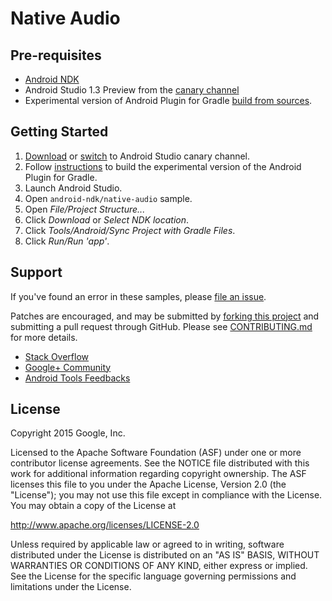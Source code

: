 Native Audio
============

Pre-requisites
--------------

- [Android NDK](https://developer.android.com/ndk/)
- Android Studio 1.3 Preview from the [canary channel](http://tools.android.com/download/studio/canary)
- Experimental version of Android Plugin for Gradle [build from sources](http://tools.android.com/build/gradleplugin).

Getting Started
---------------

1. [Download](http://tools.android.com/download/studio/canary) or [switch](http://tools.android.com/download/studio/canary) to Android Studio canary channel.
1. Follow [instructions](http://tools.android.com/build/gradleplugin) to build the experimental version of the Android Plugin for Gradle.
1. Launch Android Studio.
1. Open `android-ndk/native-audio` sample.
1. Open *File/Project Structure...*
  1. Click *Download* or *Select NDK location*.
1. Click *Tools/Android/Sync Project with Gradle Files*.
1. Click *Run/Run 'app'*.

Support
-------

If you've found an error in these samples, please [file an issue](https://github.com/googlesamples/android-ndk/issues/new).

Patches are encouraged, and may be submitted by [forking this project](https://github.com/googlesamples/android-ndk/fork) and
submitting a pull request through GitHub. Please see [CONTRIBUTING.md](CONTRIBUTING.md) for more details.

- [Stack Overflow](http://stackoverflow.com/questions/tagged/android-ndk)
- [Google+ Community](https://plus.google.com/communities/105153134372062985968)
- [Android Tools Feedbacks](http://tools.android.com/feedback)

License
-------

Copyright 2015 Google, Inc.

Licensed to the Apache Software Foundation (ASF) under one or more contributor
license agreements.  See the NOTICE file distributed with this work for
additional information regarding copyright ownership.  The ASF licenses this
file to you under the Apache License, Version 2.0 (the "License"); you may not
use this file except in compliance with the License.  You may obtain a copy of
the License at

  http://www.apache.org/licenses/LICENSE-2.0

Unless required by applicable law or agreed to in writing, software
distributed under the License is distributed on an "AS IS" BASIS, WITHOUT
WARRANTIES OR CONDITIONS OF ANY KIND, either express or implied.  See the
License for the specific language governing permissions and limitations under
the License.
